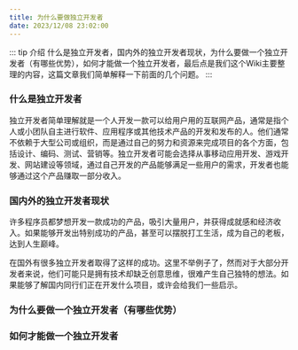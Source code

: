```yaml
---
title: 为什么要做独立开发者
date: 2023/12/08 23:02:00
---
```

::: tip 介绍
什么是独立开发者，国内外的独立开发者现状，为什么要做一个独立开发者（有哪些优势），如何才能做一个独立开发者，最后点是我们这个Wiki主要整理的内容，这篇文章我们简单解释一下前面的几个问题。
:::

### 什么是独立开发者

独立开发者简单理解就是一个人开发一款可以给用户用的互联网产品，通常是指个人或小团队自主进行软件、应用程序或其他技术产品的开发和发布的人。他们通常不依赖于大型公司或组织，而是通过自己的努力和资源来完成项目的各个方面，包括设计、编码、测试、营销等。独立开发者可能会选择从事移动应用开发、游戏开发、网站建设等领域，通过自己开发的产品能够满足一些用户的需求，开发者也能够通过这个产品赚取一部分收入。


### 国内外的独立开发者现状

许多程序员都梦想开发一款成功的产品，吸引大量用户，并获得成就感和经济收入。如果能够开发出特别成功的产品，甚至可以摆脱打工生活，成为自己的老板，达到人生巅峰。

在国外有很多独立开发者取得了这样的成功。这里不举例子了，然而对于大部分开发者来说，他们可能只是拥有技术却缺乏创意思维，很难产生自己独特的想法。如果能够了解国内同行们正在开发什么项目，或许会给我们一些启示。

### 为什么要做一个独立开发者（有哪些优势）

### 如何才能做一个独立开发者